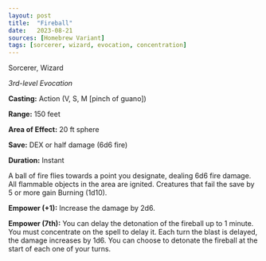 ```yaml
---
layout: post
title:  "Fireball"
date:   2023-08-21
sources: [Homebrew Variant]
tags: [sorcerer, wizard, evocation, concentration]
---
```


Sorcerer, Wizard

_3rd-level Evocation_

**Casting:** Action (V, S, M [pinch of guano])

**Range:** 150 feet 

**Area of Effect:** 20 ft sphere

**Save:** DEX or half damage (6d6 fire)

**Duration:** Instant

A ball of fire flies towards a point you designate, dealing 6d6 fire damage. All flammable objects in the area are ignited. Creatures that fail the save by 5 or more gain Burning (1d10).

**Empower (+1):** Increase the damage by 2d6. 

**Empower (7th):**  You can delay the detonation of the fireball up to 1 minute. You must concentrate on the spell to delay it. Each turn the blast is delayed, the damage increases by 1d6. You can choose to detonate the fireball at the start of each one of your turns. 

